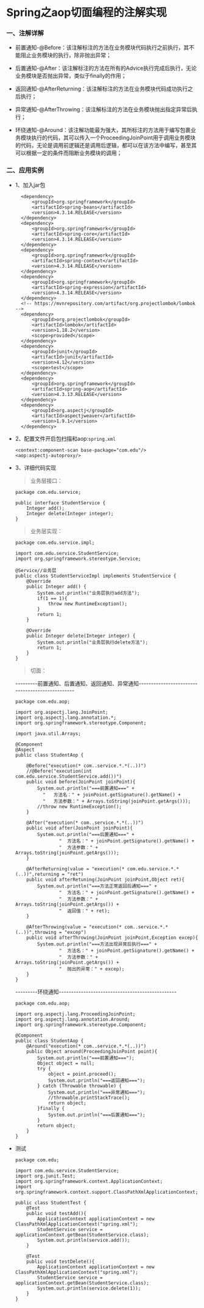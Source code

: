 # Spring之aop切面编程的注解实现

### 一、注解详解

* 前置通知-@Before：该注解标注的方法在业务模块代码执行之前执行，其不能阻止业务模块的执行，除非抛出异常；

* 后置通知-@After：该注解标注的方法在所有的Advice执行完成后执行，无论业务模块是否抛出异常，类似于finally的作用；

* 返回通知-@AfterReturning：该注解标注的方法在业务模块代码成功执行之后执行；

* 异常通知-@AfterThrowing：该注解标注的方法在业务模块抛出指定异常后执行；

* 环绕通知-@Around：该注解功能最为强大，其所标注的方法用于编写包裹业务模块执行的代码，其可以传入一个ProceedingJoinPoint用于调用业务模块的代码，无论是调用前逻辑还是调用后逻辑，都可以在该方法中编写，甚至其可以根据一定的条件而阻断业务模块的调用；

### 二、应用实例

* 1、加入jar包

        <dependency>
            <groupId>org.springframework</groupId>
            <artifactId>spring-beans</artifactId>
            <version>4.3.14.RELEASE</version>
        </dependency>
        <dependency>
            <groupId>org.springframework</groupId>
            <artifactId>spring-core</artifactId>
            <version>4.3.14.RELEASE</version>
        </dependency>
        <dependency>
            <groupId>org.springframework</groupId>
            <artifactId>spring-context</artifactId>
            <version>4.3.14.RELEASE</version>
        </dependency>
        <dependency>
            <groupId>org.springframework</groupId>
            <artifactId>spring-expression</artifactId>
            <version>4.3.14.RELEASE</version>
        </dependency>
        <!-- https://mvnrepository.com/artifact/org.projectlombok/lombok -->
        <dependency>
            <groupId>org.projectlombok</groupId>
            <artifactId>lombok</artifactId>
            <version>1.18.2</version>
            <scope>provided</scope>
        </dependency>
        <dependency>
            <groupId>junit</groupId>
            <artifactId>junit</artifactId>
            <version>4.12</version>
            <scope>test</scope>
        </dependency>
        <dependency>
            <groupId>org.springframework</groupId>
            <artifactId>spring-aop</artifactId>
            <version>4.3.13.RELEASE</version>
        </dependency>
        <dependency>
            <groupId>org.aspectj</groupId>
            <artifactId>aspectjweaver</artifactId>
            <version>1.9.1</version>
        </dependency>

* 2、配置文件开启包扫描和aop:`spring.xml`

      <context:component-scan base-package="com.edu"/>
      <aop:aspectj-autoproxy/>

* 3、详细代码实现

  >业务层接口：
  
      package com.edu.service;

      public interface StudentService {
          Integer add();
          Integer delete(Integer integer);
      }
      
  >业务层实现：
  
      package com.edu.service.impl;

      import com.edu.service.StudentService;
      import org.springframework.stereotype.Service;

      @Service//业务层
      public class StudentServiceImpl implements StudentService {
          @Override
          public Integer add() {
              System.out.println("业务层执行add方法");
              if(1 == 1){
                  throw new RuntimeException();
              }
              return 1;
          }

          @Override
          public Integer delete(Integer integer) {
              System.out.println("业务层执行delete方法");
              return 1;
          }
      }
  
  >切面：
  
  ---------前置通知、后置通知、返回通知、异常通知------------------------------------------------

      package com.edu.aop;

      import org.aspectj.lang.JoinPoint;
      import org.aspectj.lang.annotation.*;
      import org.springframework.stereotype.Component;

      import java.util.Arrays;

      @Component
      @Aspect
      public class StudentAop {

          @Before("execution(* com..service.*.*(..))")
          //@Before("execution(int com.edu.service.StudentService.add())")
          public void before(JoinPoint joinPoint){
              System.out.println("===前置通知===" +
                "   方法名：" + joinPoint.getSignature().getName() +
                "   方法参数：" + Arrays.toString(joinPoint.getArgs()));
              //throw new RuntimeException();
          }

          @After("execution(* com..service.*.*(..))")
          public void after(JoinPoint joinPoint){
              System.out.println("===后置通知===" +
                      "  方法名：" + joinPoint.getSignature().getName() +
                      "  方法参数：" + Arrays.toString(joinPoint.getArgs()));
          }

          @AfterReturning(value = "execution(* com.edu.service.*.*(..))",returning = "ret")
          public void afterRetuning(JoinPoint joinPoint,Object ret){
              System.out.println("===方法正常返回后通知===" +
                      "  方法名：" + joinPoint.getSignature().getName() +
                      "  方法参数：" + Arrays.toString(joinPoint.getArgs()) +
                      "  返回值：" + ret);
          }

          @AfterThrowing(value = "execution(* com..service.*.*(..))",throwing = "excep")
          public void afterThrowing(JoinPoint joinPoint,Exception excep){
              System.out.println("===方法出现异常后执行===" +
                      "  方法名：" + joinPoint.getSignature().getName() +
                      "  方法参数：" + Arrays.toString(joinPoint.getArgs()) +
                      "  抛出的异常：" + excep);
          }
      }

  ---------环绕通知------------------------------------------------

      package com.edu.aop;

      import org.aspectj.lang.ProceedingJoinPoint;
      import org.aspectj.lang.annotation.Around;
      import org.springframework.stereotype.Component;

      @Component
      public class StudentAop {
          @Around("execution(* com..service.*.*(..))")
          public Object around(ProceedingJoinPoint point){
              System.out.println("===前置通知===");
              Object object = null;
              try {
                  object = point.proceed();
                  System.out.println("===返回通知===");
              } catch (Throwable throwable) {
                  System.out.println("===异常通知===");
                  //throwable.printStackTrace();
                  return object;
              }finally {
                  System.out.println("===后置通知===");
              }
              return object;
          }
      }

* 测试

      package com.edu;

      import com.edu.service.StudentService;
      import org.junit.Test;
      import org.springframework.context.ApplicationContext;
      import org.springframework.context.support.ClassPathXmlApplicationContext;

      public class StudentTest {
          @Test
          public void testAdd(){
              ApplicationContext applicationContext = new ClassPathXmlApplicationContext("spring.xml");
              StudentService service = applicationContext.getBean(StudentService.class);
              System.out.println(service.add());
          }

          @Test
          public void testDelete(){
              ApplicationContext applicationContext = new ClassPathXmlApplicationContext("spring.xml");
              StudentService service = applicationContext.getBean(StudentService.class);
              System.out.println(service.delete(1));
          }
      }

























